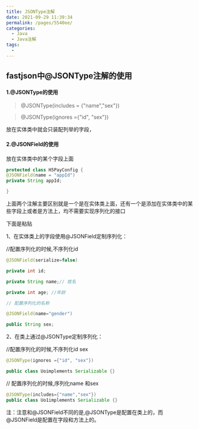 ```yaml
---
title: JSONType注解
date: 2021-09-29 11:39:34
permalink: /pages/5540ee/
categories:
  - Java
  - Java注解
tags:
  - 
---
```



## fastjson中@JSONType注解的使用

#### 1.@JSONType的使用

> @JSONType(includes = {"name","sex"})

> @JSONType(ignores ={"id", "sex"}) 

放在实体类中就会只装配列举的字段，

#### 2.@JSONField的使用

放在实体类中的某个字段上面
```java
protected class H5PayConfig {
@JSONField(name = "appId")
private String appId;

}
```
上面两个注解主要区别就是一个是在实体类上面，还有一个是添加在实体类中的某些字段上或者是方法上，均不需要实现序列化的接口



下面是粘贴

1、在实体类上的字段使用@JSONField定制序列化：

//配置序列化的时候,不序列化id 

```java
@JSONField(serialize=false) 

private int id; 

private String name;// 姓名 

private int age; //年龄 

// 配置序列化的名称 

@JSONField(name="gender") 

public String sex;
```

 

 

2、在类上通过@JSONType定制序列化：

//配置序列化的时候,不序列化id  sex

```java
@JSONType(ignores ={"id", "sex"}) 

public class Uoimplements Serializable {}
```

 

// 配置序列化的时候,序列化name 和sex

```java
@JSONType(includes={"name","sex"}) 
public class Uo1implements Serializable {}

```

注：注意和@JSONField不同的是,@JSONType是配置在类上的，而@JSONField是配置在字段和方法上的。
